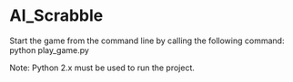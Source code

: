 # AI_Scrabble

Start the game from the command line by calling the following command:
  python play_game.py

Note: Python 2.x must be used to run the project.
